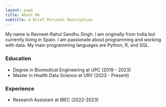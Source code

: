 ```yaml
---
layout: page
title: About Me
subtitle: A Brief Personal Description
---
```


My name is Ravneet-Rahul Sandhu Singh. I am originally from India but currently
living in Spain. I am passionate about programming and working with data. My
main programming languages are Python, R, and SQL.

### Education

- Degree in Biomedical Engineering at UPC (2019 - 2023)
- Master in Health Data Science at URV (2023 - Present)

### Experience

- Research Assistant at IBEC (2022-2023)

